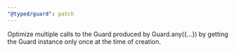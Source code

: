 ```yaml
---
"@typed/guard": patch
---
```


Optimize multiple calls to the Guard produced by Guard.any({...})
by getting the Guard instance only once at the time of creation.
